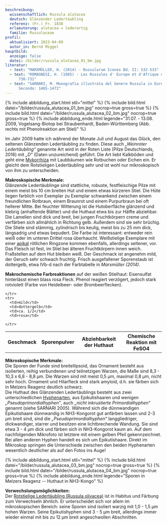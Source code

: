 ```yaml
---
beschreibung:
  wissenschaftlich: Russula alutacea
  deutsch: Glänzender Ledertäubling
  referenz: (Fr.) Fr. 1838
  erlaeuterung: alutacea = lederartig
  familie: Russulaceae
profil:
  aktualisiert: 2023-04-09
  autor_in: Bernd Miggel
hauptbild:
  anzeige: false
  datei: /bilder/russula_alutacea_01_bm.jpg
literatur:
  - text: "MARXMÜLLER, H. (2014) - Russularum Icones Bd. II: 532-533"
  - text: "ROMAGNESI, H. (1985) - Les Russules d' Europe et d'Afrique du Nord:
      730-731"
  - text: "SARNARI, M. Monografia illustrata del Genere Russula in Europa, Tomo
      Secondo: 1465-1472"
---
```

{% include abbildung_start.html stil="mittel" %}
{% include bild.html datei="/bilder/russula_alutacea_01_bm.jpg" nocrop=true gross=true %}
{% include bild.html datei="/bilder/russula_alutacea_02_bm.jpg" nocrop=true gross=true %}
{% include abbildung_ende.html legende="31.07. - 13.08. 2009, Vogelsang-Biotop bei Straubenhardt, Baden-Württemberg (Abb. rechts mit Phenolreaktion am Stiel)" %}

Im Jahr 2009 hatte ich während der Monate Juli und August das Glück, den seltenen Glänzenden Ledertäubling zu finden. Diese auch *„Weinroter Ledertäubling“* genannte Art wird in der Roten Liste (Pilze Deutschlands, 2016) mit *„D“* (Daten unzureichend) geführt. Die Art liebt Kalkböden und geht eine [Mykorrhiza](Mykorrhiza "Glossar") mit Laubbäumen wie Rotbuchen oder Eichen ein. Er gleicht dem Rotstieligen Ledertäubling sehr und ist wohl nur mikroskopisch von ihm zu unterscheiden.

**Makroskopische Merkmale:**\
Glänzende Ledertäublinge sind stattliche, robuste, festfleischige Pilze mit einem meist bis 10 cm breiten Hut und einem etwas kürzeren Stiel. Die Hüte liegen farblich von Exemplar zu Exemplar schwankend zwischen einem freundlichen Rotbraun, einem Braunrot und einem Purpurbraun bei oft hellerer Mitte. Bei feuchter Witterung ist die Hutoberfläche glänzend und klebrig (anhaftende Blätter) und die Huthaut etwa bis zur Hälfte abziehbar. Die Lamellen sind dick und breit, bei jungen Fruchtkörpern creme und verfärben sich allmählich in Richtung gelb. Außerdem sind sie sehr brüchig.\
Die Stiele sind stämmig, zylindrisch bis keulig, meist bis zu 25 mm dick, längsadrig und etwas bepudert. Die Farbe ist interessant: entweder rein weiß oder im unteren Drittel rosa überhaucht. Weißstielige Exemplare mit einer [apikal](apikal "Glossar") rötlichen Ringzone kommen ebenfalls, allerdings seltener, vor. Das Fleisch ist fest, im Stiel bei älteren Fruchtkörpern innen weich. Fraßstellen auf dem Hut bleiben weiß. Der Geschmack ist angenehm mild, der Geruch sehr schwach fruchtig. Frisch ausgefallener Sporenstaub ist dottergelb, etwa IVb-d nach der Farbtabelle in *Marxmüller (2014)*.

**Makrochemische Farbreaktionen** auf der weißen Stielhaut: Eisensulfat hinterlässt einen blass rosa Fleck. Phenol reagiert verzögert, jedoch stark rotviolett (Farbe von Heidelbeer- oder Brombeerflecken).

<div class="table-responsive">
  <table class="table taeubling">
    <tr>
      <th rowspan="2">Geschmack</th>
      <th rowspan="2">Sporenpulver</th>
      <th rowspan="2">Abziehbarkeit der Huthaut</th>
      <th colspan="3" class="text-center">Chemische Reaktion mit FeSO4</th>
    </tr>
    <tr>
      
      
    </tr>
    <tr>
      <td>mild</td>
      <td>dottergelb</td>
      <td>ca. 1/2</td>
      <td>rosa</td>
       
    </tr>
  </table>
</div>

**Mikroskopische Merkmale:**\
Die Sporen der Funde sind breitellipsoid, das Ornament besteht aus isolierten, reihig verbundenen und teilnetzigen Warzen, die Maße sind 8,3 - 10,3 x 6,8 - 8,8 µm. Die Warzen sind mit meist 0,5 µm, maximal 0,8 µm, nicht sehr hoch. Ornament und Hilarfleck sind stark amyloid, d.h. sie färben sich in Melzers Reagenz deutlich schwarz.\
Die Huthaut des Glänzenden Ledertäublings besteht aus zwei unterschiedlichen [Hyphenarten](<Hyphen "Glossar">), aus Epikutishaaren und wenigen  *„Pseudoprimordialhyphen“*, auch *„nicht inkrustierte Primordialhyphen“* genannt (siehe SARNARI 2005). Während sich die dünnwandigen Epikutishaare dünnwandig in NH3-Kongorot gut anfärben lassen und 2-3 µm breit sind, sind die *„Pseudoprimordialhyphen“* langgliedriger, dickwandiger, starrer und besitzen eine lichtbrechende Wandung. Sie sind etwa 3 - 4 µm dick und färben sich in NH3-Kongorot kaum an. Auf dem nachfolgenden Mikrofoto ist letztere mit einem gelben Pfeil gekennzeichnet. Bei allen anderen Hyphen handelt es sich um Epikutishaare. Direkt im Mikroskop springen die Unterschiede zwischen den beiden Hyphenarten wesentlich deutlicher als auf den Fotos ins Auge!

{% include abbildung_start.html stil="mittel" %}
{% include bild.html datei="/bilder/russula_alutacea_03_bm.jpg" nocrop=true gross=true %}
{% include bild.html datei="/bilder/russula_alutacea_04_bm.jpg" nocrop=true gross=true %}
{% include abbildung_ende.html legende="Sporen in Melzers Reagenz -- Huthaut in NH3-Kongo" %}

**Verwechslungsmöglichkeiten:**\
Der [Rotstielige Ledertäubling (Russula olivacea)](/pilze/russula-olivacea-rotstieliger-ledertäubling) ist in Habitus und Färbung zum Verwechseln ähnlich. Er unterscheidet sich vor allem im mikroskopischen Bereich: seine Sporen sind isoliert warzig mit 1,0 - 1,5 µm hohen Warzen. Seine Epikutishyphen sind 3 - 5 µm breit, allerdings immer wieder einmal mit bis zu 12 µm breit angeschwollen Abschnitten.